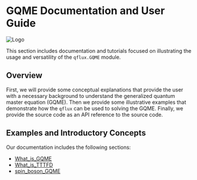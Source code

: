 # GQME Documentation and User Guide

![Logo](../../img/qflux-logo.png)

This section includes documentation and tutorials focused on illustrating the usage and versatility of the `qflux.GQME` module. 

## Overview

First, we will provide some conceptual explanations that provide the user with a necessary background to understand the generalized quantum master equation (GQME). Then we provide some illustrative examples that demonstrate how the `qflux` can be used to solving the GQME. Finally, we provide the source code as an API reference to the source code.

## Examples and Introductory Concepts 

Our documentation includes the following sections:

- [What_is_GQME](What_is_GQME.md)
- [What_is_TTTFD](What_is_TTTFD.md)
- [spin_boson_GQME](spin_boson_GQME.md)
